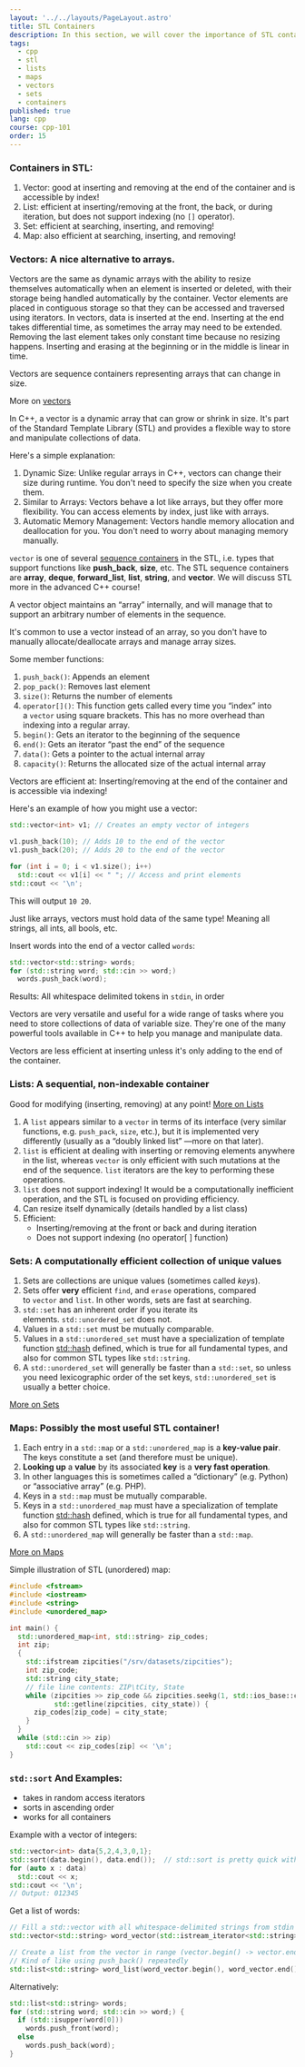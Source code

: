 ```yaml
---
layout: '../../layouts/PageLayout.astro'
title: STL Containers
description: In this section, we will cover the importance of STL containers!
tags:
  - cpp
  - stl
  - lists
  - maps
  - vectors
  - sets
  - containers
published: true
lang: cpp
course: cpp-101
order: 15
---
```


### Containers in STL:
1. Vector: good at inserting and removing at the end of the container and is accessible by index!
2. List: efficient at inserting/removing at the front, the back, or during iteration, but does not support indexing (no `[]` operator).
3. Set: efficient at searching, inserting, and removing!
4. Map: also efficient at searching, inserting, and removing!

### Vectors: A nice alternative to arrays.
Vectors are the same as dynamic arrays with the ability to resize themselves automatically when an element is inserted or deleted, with their storage being handled automatically by the container. Vector elements are placed in contiguous storage so that they can be accessed and traversed using iterators. In vectors, data is inserted at the end. Inserting at the end takes differential time, as sometimes the array may need to be extended. Removing the last element takes only constant time because no resizing happens. Inserting and erasing at the beginning or in the middle is linear in time.

Vectors are sequence containers representing arrays that can change in size.

More on [vectors](https://cplusplus.com/reference/vector/vector/)

In C++, a vector is a dynamic array that can grow or shrink in size. It's part of the Standard Template Library (STL) and provides a flexible way to store and manipulate collections of data.

Here's a simple explanation:

1. Dynamic Size: Unlike regular arrays in C++, vectors can change their size during runtime. You don't need to specify the size when you create them.
2. Similar to Arrays: Vectors behave a lot like arrays, but they offer more flexibility. You can access elements by index, just like with arrays.
3. Automatic Memory Management: Vectors handle memory allocation and deallocation for you. You don't need to worry about managing memory manually.

`vector` is one of several [sequence containers](https://en.cppreference.com/w/cpp/named_req/SequenceContainer) in the STL, i.e. types that support functions like **push_back**, **size**, etc. The STL sequence containers are **array**, **deque**, **forward_list**, **list**, **string**, and **vector**. We will discuss STL more in the advanced C++ course!

A vector object maintains an “array” internally, and will manage that to support an arbitrary number of elements in the sequence.

It's common to use a vector instead of an array, so you don't have to manually allocate/deallocate arrays and manage array sizes.

Some member functions:
1. `push_back()`: Appends an element
2. `pop_pack()`: Removes last element
3. `size()`: Returns the number of elements
4. `operator[]()`: This function gets called every time you “index” into a `vector` using square brackets. This has no more overhead than indexing into a regular array.
5. `begin()`: Gets an iterator to the beginning of the sequence
6. `end()`: Gets an iterator “past the end” of the sequence
7. `data()`: Gets a pointer to the actual internal array
8. `capacity()`: Returns the allocated size of the actual internal array

Vectors are efficient at:
Inserting/removing at the end of the container and is accessible via indexing!

Here's an example of how you might use a vector:

```cpp
std::vector<int> v1; // Creates an empty vector of integers

v1.push_back(10); // Adds 10 to the end of the vector
v1.push_back(20); // Adds 20 to the end of the vector

for (int i = 0; i < v1.size(); i++)
  std::cout << v1[i] << " "; // Access and print elements
std::cout << '\n';
```

This will output `10 20`.

Just like arrays, vectors must hold data of the same type! Meaning all strings, all ints, all bools, etc.

Insert words into the end of a vector called `words`:

```cpp
std::vector<std::string> words;
for (std::string word; std::cin >> word;)
  words.push_back(word);
```
Results: All whitespace delimited tokens in `stdin`, in order

Vectors are very versatile and useful for a wide range of tasks where you need to store collections of data of variable size. They're one of the many powerful tools available in C++ to help you manage and manipulate data.

Vectors are less efficient at inserting unless it's only adding to the end of the container.
### Lists: A sequential, non-indexable container
Good for modifying (inserting, removing) at any point! [More on Lists](https://cplusplus.com/reference/list/list/)
1. A `list` appears similar to a `vector` in terms of its interface (very similar functions, e.g. `push_pack`, `size`, etc.), but it is implemented very differently (usually as a “doubly linked list” —more on that later).
2. `list` is efficient at dealing with inserting or removing elements anywhere in the list, whereas `vector` is only efficient with such mutations at the end of the sequence. `list` iterators are the key to performing these operations.
3. `list` does not support indexing! It would be a computationally inefficient operation, and the STL is focused on providing efficiency.
4. Can resize itself dynamically (details handled by a list class)
5. Efficient:
   - Inserting/removing at the front or back and during iteration
   - Does not support indexing (no operator[ ] function)

### Sets: A computationally efficient collection of unique values
1. Sets are collections are unique values (sometimes called *keys*).
2. Sets offer **very** efficient `find`, and `erase` operations, compared to `vector` and `list`. In other words, sets are fast at searching.
3. `std::set` has an inherent order if you iterate its elements. `std::unordered_set` does not.
4. Values in a `std::set` must be mutually comparable.
5. Values in a `std::unordered_set` must have a specialization of template function [std::hash](https://en.cppreference.com/w/cpp/utility/hash) defined, which is true for all fundamental types, and also for common STL types like `std::string`.
6. A `std::unordered_set` will generally be faster than a `std::set`, so unless you need lexicographic order of the set keys, `std::unordered_set` is usually a better choice.

[More on Sets](https://cplusplus.com/reference/set/set/)

### Maps: Possibly the most useful STL container!
1. Each entry in a `std::map` or a `std::unordered_map` is a **key-value pair**. The keys constitute a set (and therefore must be unique).
2. **Looking up** a **value** by its associated **key** is a **very fast operation**.
3. In other languages this is sometimes called a “dictionary” (e.g. Python) or “associative array” (e.g. PHP).
4. Keys in a `std::map` must be mutually comparable.
5. Keys in a `std::unordered_map` must have a specialization of template function [std::hash](https://en.cppreference.com/w/cpp/utility/hash 'https://en.cppreference.com/w/cpp/utility/hash') defined, which is true for all fundamental types, and also for common STL types like `std::string`.
6. A `std::unordered_map` will generally be faster than a `std::map`.

[More on Maps](https://cplusplus.com/reference/map/map/)

Simple illustration of STL (unordered) map:
```cpp
#include <fstream>
#include <iostream>
#include <string>
#include <unordered_map>

int main() {
  std::unordered_map<int, std::string> zip_codes;
  int zip;
  {
    std::ifstream zipcities("/srv/datasets/zipcities");
    int zip_code;
    std::string city_state;
    // file line contents: ZIP\tCity, State
    while (zipcities >> zip_code && zipcities.seekg(1, std::ios_base::cur) &&
           std::getline(zipcities, city_state)) {
      zip_codes[zip_code] = city_state;
    }
  }
  while (std::cin >> zip)
    std::cout << zip_codes[zip] << '\n';
}
```

### `std::sort` And Examples:
- takes in random access iterators
- sorts in ascending order
- works for all containers

Example with a vector of integers:
```cpp
std::vector<int> data{5,2,4,3,0,1};
std::sort(data.begin(), data.end());  // std::sort is pretty quick with vectors
for (auto x : data)
  std::cout << x;
std::cout << '\n';
// Output: 012345
```

Get a list of words:
```cpp
// Fill a std::vector with all whitespace-delimited strings from stdin using 2 iterators
std::vector<std::string> word_vector(std::istream_iterator<std::string>(std::cin), std::istream_iterator<std::string>());

// Create a list from the vector in range (vector.begin() -> vector.end())
// Kind of like using push_back() repeatedly
std::list<std::string> word_list(word_vector.begin(), word_vector.end());
```

Alternatively:
```cpp
std::list<std::string> words;
for (std::string word; std::cin >> word;) {
  if (std::isupper(word[0]))
	words.push_front(word);
  else
	words.push_back(word);
}
```
